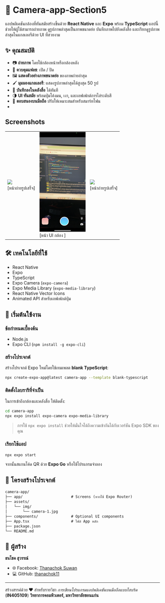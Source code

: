 # 📸 Camera-app-Section5

แอปพลิเคชันกล้องที่ทันสมัยสร้างขึ้นด้วย **React Native** และ **Expo** พร้อม **TypeScript** แอปนี้ช่วยให้ผู้ใช้สามารถถ่ายภาพ ดูรูปภาพล่าสุดเป็นภาพขนาดย่อ บันทึกภาพไปยังคลังสื่อ และเรียกดูรูปภาพล่าสุดในแกลเลอรีด้วย UI ที่สวยงาม

## ✨ คุณสมบัติ

* 📷 **ถ่ายภาพ** โดยใช้กล้องหน้าหรือกล้องหลัง
* 🔦 **ควบคุมแฟลช**: เปิด / ปิด
* 🖼️ **แสดงตัวอย่างภาพขนาดย่อ** ของภาพถ่ายล่าสุด
* 🖌️ **มุมมองแกลเลอรี**: แสดงรูปภาพล่าสุดได้สูงสุด 50 รูป
* 💾 **บันทึกลงในคลังสื่อ** ได้ทันที
* 🌗 **UI ทันสมัย** พร้อมปุ่มโค้งมน, เงา, และเอฟเฟกต์การไล่ระดับสี
* 📱 **ตอบสนองบนมือถือ** ปรับให้เหมาะสมสำหรับสมาร์ทโฟน
* 
## Screenshots
<table>
  <tr>
    <td>
      <img src="./assets/screenshot/IMG_4555.PNG" width="150"/><br>
      [หน้าถ่ายรูปเสร็จ]
    </td>
    <td>
      <img src="./assets/screenshot/IMG_4556.PNG" width="150"/><br>
      [หน้า UI กล้อง ]
    </td>
    <td>
      <img src="./assets/screenshot/IMG_4558.PNG" width="150"/><br>
      [หน้าถ่ายรูปเสร็จ]
    </td>
  </tr>
</table>

## 🛠️ เทคโนโลยีที่ใช้

* React Native
* Expo
* TypeScript
* Expo Camera (`expo-camera`)
* Expo Media Library (`expo-media-library`)
* React Native Vector Icons
* Animated API สำหรับเอฟเฟกต์ปุ่ม

## 🚀 เริ่มต้นใช้งาน

### ข้อกำหนดเบื้องต้น

* Node.js
* Expo CLI (`npm install -g expo-cli`)

### สร้างโปรเจกต์

สร้างโปรเจกต์ Expo ใหม่โดยใช้เทมเพลต **blank TypeScript**:

```bash
npx create-expo-app@latest camera-app --template blank-typescript
```

### ติดตั้งไลบรารีที่จำเป็น

ในการเข้าถึงกล้องและคลังสื่อ ให้ติดตั้ง:

```bash
cd camera-app
npx expo install expo-camera expo-media-library
```

> การใช้ `npx expo install` ช่วยให้มั่นใจได้ถึงความเข้ากันได้กับเวอร์ชัน Expo SDK ของคุณ

### เรียกใช้แอป

```bash
npx expo start
```

จากนั้นสแกนโค้ด QR ด้วย **Expo Go** หรือใช้โปรแกรมจำลอง

## 🔄 โครงสร้างโปรเจกต์

```
camera-app/
├── app/                      # Screens (หากใช้ Expo Router)
├── assets/
│   └── img/
│       └── camera-1.jpg      
├── components/               # Optional UI components
├── App.tsx                   # ไฟล์ App หลัก
├── package.json
└── README.md
```

## 👤 ผู้สร้าง

**ธนโชค สุวรรณ์**

* 🌐 Facebook: [Thanachok Suwan](https://facebook.com/thanachok.boss)
* 💻 GitHub: [thanachok11](https://github.com/thanachok11)

---

สร้างสรรค์ด้วย ❤️ สำหรับรายวิชา *การเขียนโปรแกรมแอปพลิเคชันบนมือถือแบบไฮบริด* (**IN405109**)
**วิทยาการคอมพิวเตอร์, มหาวิทยาลัยขอนแก่น**
